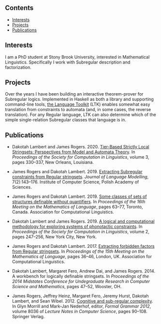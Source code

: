 ## Contents
* [Interests](#interests)
* [Projects](#projects)
* [Publications](#publications)

## Interests
I am a PhD student at Stony Brook University,
interested in Mathematical Linguistics.
Specifically I work with Subregular description and factorization.

## Projects
Over the years I have been building an interactive
theorem-prover for Subregular logics.
Implemented in Haskell as both a library and supporting command-line tools,
[the Language Toolkit][LTK] (LTK) enables somewhat easy translation from
constraints to automata (and, in some cases, the reverse translation).
For any Regular language, LTK can also determine
which of the simple single-relation Subregular classes
that language is in.

[LTK]: https://github.com/vvulpes0/Language-Toolkit-2

## Publications
* Dakotah Lambert and James Rogers.  2020.
  [Tier-Based Strictly Local Stringsets:
   Perspectives from Model and Automata Theory][SCiL2020].
  In *Proceedings of the Society for Computation in Linguistics*, volume 3,
  pages 330&ndash;337,
  New Orleans, Louisiana.

* James Rogers and Dakotah Lambert.  2019.
  [Extracting Subregular constraints from Regular stringsets][JLM2019].
  *Journal of Language Modelling*, 7(2):143&ndash;176.
  Institute of Computer Science, Polish Academy of Sciences.

* James Rogers and Dakotah Lambert.  2019.
  [Some classes of sets of structures definable without quantifiers][MoL2019].
  In *Proceedings of the 16th Meeting on the Mathematics of Language*,
  pages 63&ndash;77,
  Toronto, Canada.
  Association for Computational Linguistics.

* Dakotah Lambert and James Rogers.  2019.
  [A logical and computational methodology for exploring
   systems of phonotactic constraints][SCiL2019].
  In *Proceedings of the Society for Computation in Linguistics*, volume 2,
  pages 247&ndash;256,
  New York City, New York.

* James Rogers and Dakotah Lambert.  2017.
  [Extracting forbidden factors from Regular stringsets][MoL2017].
  In *Proceedings of the 15th Meeting on the Mathematics of Language*,
  pages 36&ndash;46,
  London, UK.
  Association for Computational Linguistics.

* Dakotah Lambert, Margaret Fero, Andrew Dai, and James Rogers.  2014.
  A workbench for logically definable stringsets.
  In *Proceedings of the 2014 Midstates Conference for
  Undegraduate Research in Computer Science and Mathematics*,
  pages 47&ndash;52,
  Wooster, OH.

* James Rogers, Jeffrey Heinz, Margaret Fero, Jeremy Hurst, Dakotah Lambert,
  and Sean Wibel.  2012.
  [Cognitive and sub-regular complexity][FG2012].
  In Glyn Morrill and Mark-Jan Nederhof, editor,
  *Formal Grammar 2012*, volume 8036 of *Lecture Notes in Computer Science*,
  pages 90&ndash;108.
  Springer Verlag.

[FG2012]:    https://doi.org/10.1007/978-3-642-39998-5_6
[JLM2019]:   https://doi.org/10.15398/jlm.v7i2.209
[MoL2017]:   https://doi.org/10.18653/v1/w17-3404
[MoL2019]:   https://doi.org/10.18653/v1/W19-5706
[SCiL2019]:  https://doi.org/10.7275/t0dv-9t05
[SCiL2020]:  https://doi.org/10.7275/2n1j-pj39
